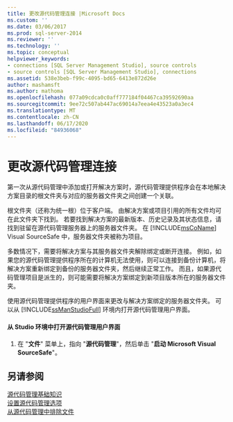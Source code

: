 ```yaml
---
title: 更改源代码管理连接 |Microsoft Docs
ms.custom: ''
ms.date: 03/06/2017
ms.prod: sql-server-2014
ms.reviewer: ''
ms.technology: ''
ms.topic: conceptual
helpviewer_keywords:
- connections [SQL Server Management Studio], source controls
- source controls [SQL Server Management Studio], connections
ms.assetid: 538e3beb-f99c-4095-bd65-6413e872d26e
author: mashamsft
ms.author: mathoma
ms.openlocfilehash: 077a09cdca0c0aff777184f04467ca39592690aa
ms.sourcegitcommit: 9ee72c507ab447ac69014a7eea4e43523a0a3ec4
ms.translationtype: MT
ms.contentlocale: zh-CN
ms.lasthandoff: 06/17/2020
ms.locfileid: "84936068"
---
```

# <a name="change-source-control-connections"></a>更改源代码管理连接
  第一次从源代码管理中添加或打开解决方案时，源代码管理提供程序会在本地解决方案目录的根文件夹与对应的服务器文件夹之间创建一个关联。  
  
 根文件夹（还称为统一根）位于客户端。 由解决方案或项目引用的所有文件均可在此文件夹下找到。 若要找到解决方案的最新版本、历史记录及其状态信息，请找到驻留在源代码管理服务器上的服务器文件夹。 在 [!INCLUDE[msCoName](../includes/msconame-md.md)] Visual SourceSafe 中，服务器文件夹被称为项目。  
  
 多数情况下，需要将解决方案与其服务器文件夹解除绑定或断开连接。 例如，如果您的源代码管理提供程序所在的计算机无法使用，则可以连接到备份计算机，将解决方案重新绑定到备份的服务器文件夹，然后继续正常工作。 而且，如果源代码管理项目是派生的，则可能需要将解决方案绑定到新项目版本所在的服务器文件夹。  
  
 使用源代码管理提供程序的用户界面来更改与解决方案绑定的服务器文件夹。 可以从 [!INCLUDE[ssManStudioFull](../includes/ssmanstudiofull-md.md)] 环境内打开源代码管理用户界面。  
  
#### <a name="to-open-the-source-control-user-interface-from-the-studio-environment"></a>从 Studio 环境中打开源代码管理用户界面  
  
1.  在 "**文件**" 菜单上，指向 "**源代码管理**"，然后单击 "**启动 Microsoft Visual SourceSafe**"。  
  
## <a name="see-also"></a>另请参阅  
 [源代码管理基础知识](../../2014/database-engine/source-control-basics.md)   
 [设置源代码管理选项](../../2014/database-engine/set-source-control-options.md)   
 [从源代码管理中排除文件](../../2014/database-engine/exclude-files-from-source-control.md)  
  
  
